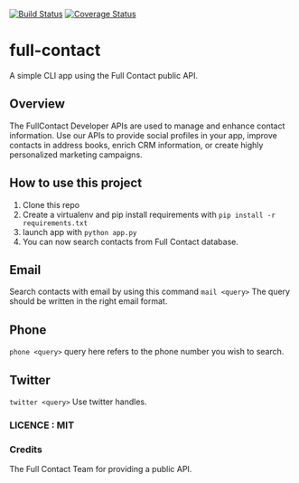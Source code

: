 [![Build Status](https://travis-ci.org/JoshuaOndieki/full-contact.svg?branch=master)](https://travis-ci.org/JoshuaOndieki/full-contact) 
[![Coverage Status](https://coveralls.io/repos/github/JoshuaOndieki/full-contact/badge.svg?branch=master)](https://coveralls.io/github/JoshuaOndieki/full-contact?branch=master)

# full-contact
A simple CLI app using the Full Contact public API.

## Overview
The FullContact Developer APIs are used to manage and enhance contact information. Use our APIs to provide social profiles in your app, improve contacts in address books, enrich CRM information, or create highly personalized marketing campaigns.

## How to use this project
1. Clone this repo
2. Create a virtualenv and pip install requirements with `pip install -r requirements.txt`
3. launch app with `python app.py`
4. You can now search contacts from Full Contact database.

## Email
Search contacts with email by using this command
`mail <query>`
The query should be written in the right email format.

## Phone
`phone <query>`
query here refers to the phone number you wish to search.

## Twitter
`twitter <query>`
Use twitter handles.

### LICENCE : MIT

### Credits
The Full Contact Team for providing a public API.
